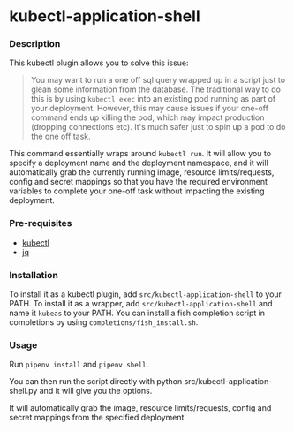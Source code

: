 # kubectl-application-shell

### Description

This kubectl plugin allows you to solve this issue:

> You may want to run a one off sql query wrapped up in a script just to glean some information from the database. The traditional way to do this is by using `kubectl exec` into an existing pod running as part of your deployment. However, this may cause issues if your one-off command ends up killing the pod, which may impact production (dropping connections etc). It's much safer just to spin up a pod to do the one off task.

This command essentially wraps around `kubectl run`. It will allow you to specify a deployment name and the deployment namespace, and it will automatically grab the currently running image, resource limits/requests, config and secret mappings so that you have the required environment variables to complete your one-off task without impacting the existing deployment.

### Pre-requisites

- [kubectl](https://kubernetes.io/docs/tasks/tools/install-kubectl/)
- [jq](https://github.com/stedolan/jq/wiki/Installation)

### Installation

To install it as a kubectl plugin, add `src/kubectl-application-shell` to your PATH.
To install it as a wrapper, add `src/kubectl-application-shell` and name it `kubeas` to your PATH. You can install a fish completion script in completions by using `completions/fish_install.sh`.

### Usage

Run `pipenv install` and `pipenv shell`.

You can then run the script directly with python src/kubectl-application-shell.py and it will give you the options.

It will automatically grab the image, resource limits/requests, config and secret mappings from the specified deployment.

